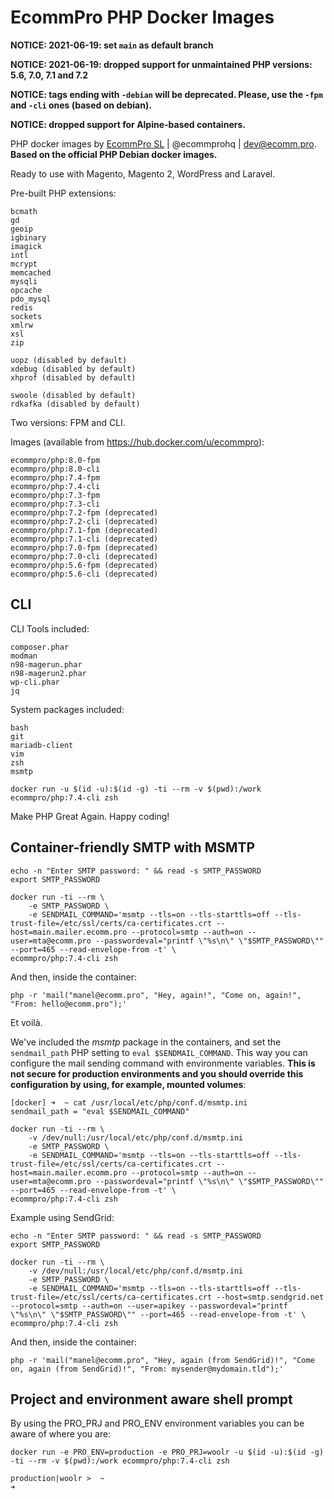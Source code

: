 # EcommPro PHP Docker Images

**NOTICE: 2021-06-19: set `main` as default branch**

**NOTICE: 2021-06-19: dropped support for unmaintained PHP versions: 5.6, 7.0, 7.1 and 7.2**

**NOTICE: tags ending with `-debian` will be deprecated. Please, use the `-fpm` and `-cli` ones (based on debian).**

**NOTICE: dropped support for Alpine-based containers.**

PHP docker images by [EcommPro SL](https://ecomm.pro/) | @ecommprohq | <dev@ecomm.pro>. **Based on the official PHP Debian docker images.**

Ready to use with Magento, Magento 2, WordPress and Laravel.

Pre-built PHP extensions:

    bcmath
    gd
    geoip
    igbinary
    imagick
    intl
    mcrypt
    memcached
    mysqli
    opcache
    pdo_mysql
    redis
    sockets
    xmlrw
    xsl
    zip

    uopz (disabled by default)
    xdebug (disabled by default)
    xhprof (disabled by default)

    swoole (disabled by default)
    rdkafka (disabled by default)

Two versions: FPM and CLI.

Images (available from <https://hub.docker.com/u/ecommpro>):

    ecommpro/php:8.0-fpm
    ecommpro/php:8.0-cli
    ecommpro/php:7.4-fpm
    ecommpro/php:7.4-cli
    ecommpro/php:7.3-fpm
    ecommpro/php:7.3-cli
    ecommpro/php:7.2-fpm (deprecated)
    ecommpro/php:7.2-cli (deprecated)
    ecommpro/php:7.1-fpm (deprecated)
    ecommpro/php:7.1-cli (deprecated)
    ecommpro/php:7.0-fpm (deprecated)
    ecommpro/php:7.0-cli (deprecated)
    ecommpro/php:5.6-fpm (deprecated)
    ecommpro/php:5.6-cli (deprecated)

## CLI

CLI Tools included:

    composer.phar
    modman
    n98-magerun.phar
    n98-magerun2.phar
    wp-cli.phar
    jq

System packages included:

    bash
    git
    mariadb-client
    vim
    zsh
    msmtp

```
docker run -u $(id -u):$(id -g) -ti --rm -v $(pwd):/work ecommpro/php:7.4-cli zsh
```

Make PHP Great Again. Happy coding!

## Container-friendly SMTP with MSMTP

```
echo -n "Enter SMTP password: " && read -s SMTP_PASSWORD
export SMTP_PASSWORD

docker run -ti --rm \
    -e SMTP_PASSWORD \
    -e SENDMAIL_COMMAND='msmtp --tls=on --tls-starttls=off --tls-trust-file=/etc/ssl/certs/ca-certificates.crt --host=main.mailer.ecomm.pro --protocol=smtp --auth=on --user=mta@ecomm.pro --passwordeval="printf \"%s\n\" \"$SMTP_PASSWORD\"" --port=465 --read-envelope-from -t' \
ecommpro/php:7.4-cli zsh
```

And then, inside the container:

```
php -r 'mail("manel@ecomm.pro", "Hey, again!", "Come on, again!", "From: hello@ecomm.pro");'
```

Et voilà.

We've included the *msmtp* package in the containers, and set the `sendmail_path` PHP setting to `eval $SENDMAIL_COMMAND`. This way you can configure the mail sending command with environmente variables. **This is not secure for production environments and you should override this configuration by using, for example, mounted volumes**:

```
[docker] ➜  ~ cat /usr/local/etc/php/conf.d/msmtp.ini
sendmail_path = "eval $SENDMAIL_COMMAND"
```

```
docker run -ti --rm \
    -v /dev/null:/usr/local/etc/php/conf.d/msmtp.ini
    -e SMTP_PASSWORD \
    -e SENDMAIL_COMMAND='msmtp --tls=on --tls-starttls=off --tls-trust-file=/etc/ssl/certs/ca-certificates.crt --host=main.mailer.ecomm.pro --protocol=smtp --auth=on --user=mta@ecomm.pro --passwordeval="printf \"%s\n\" \"$SMTP_PASSWORD\"" --port=465 --read-envelope-from -t' \
ecommpro/php:7.4-cli zsh
```

Example using SendGrid:

```
echo -n "Enter SMTP password: " && read -s SMTP_PASSWORD
export SMTP_PASSWORD

docker run -ti --rm \
    -v /dev/null:/usr/local/etc/php/conf.d/msmtp.ini
    -e SMTP_PASSWORD \
    -e SENDMAIL_COMMAND='msmtp --tls=on --tls-starttls=off --tls-trust-file=/etc/ssl/certs/ca-certificates.crt --host=smtp.sendgrid.net --protocol=smtp --auth=on --user=apikey --passwordeval="printf \"%s\n\" \"$SMTP_PASSWORD\"" --port=465 --read-envelope-from -t' \
ecommpro/php:7.4-cli zsh
```

And then, inside the container:

```
php -r 'mail("manel@ecomm.pro", "Hey, again (from SendGrid)!", "Come on, again (from SendGrid)!", "From: mysender@mydomain.tld");'
```

## Project and environment aware shell prompt

By using the PRO_PRJ and PRO_ENV environment variables you can be aware of where you are:

```
docker run -e PRO_ENV=production -e PRO_PRJ=woolr -u $(id -u):$(id -g) -ti --rm -v $(pwd):/work ecommpro/php:7.4-cli zsh
```

```
production|woolr >  ~
➜ 
```
